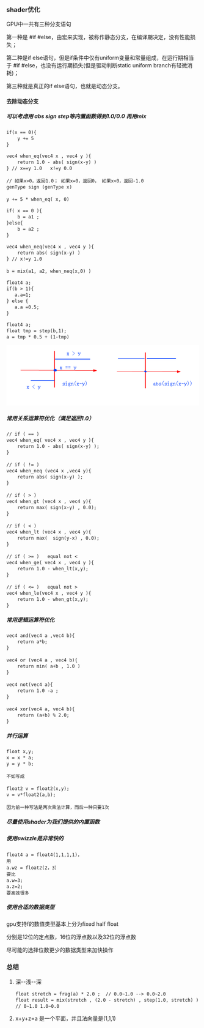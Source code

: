 ### shader优化

[如何在shader中避免使用if else]: https://www.bilibili.com/read/cv1469216/	"一些技巧"
[Unity Shader: 优化GPU代码--用step()代替if else等条件语句]: https://yq.aliyun.com/wenji/244797	"通过汇编指令看优化结果"

GPU中一共有三种分支语句

第一种是 #if #else，由宏来实现，被称作静态分支，在编译期决定，没有性能损失；

第二种是if else语句，但是if条件中仅有uniform变量和常量组成，在运行期相当于 #if #else，也没有运行期损失(但是驱动判断static uniform branch有轻微消耗)；

第三种就是真正的if else语句，也就是动态分支。 

#### 去除动态分支 

##### 可以考虑用 abs sign step等内置函数得到1.0/0.0 再用mix

```
if(x == 0){
    y += 5
}
```

```
vec4 when_eq(vec4 x , vec4 y ){
    return 1.0 - abs( sign(x-y) )
} // x==y 1.0   x!=y 0.0

// 如果x>0，返回1.0； 如果x=0，返回0， 如果x<0，返回-1.0
genType sign (genType x)

y += 5 * when_eq( x, 0)

```

```
if( x == 0 ){
    b = a1 ;
}else{
    b = a2 ;
}
```

```
vec4 when_neq(vec4 x , vec4 y ){
    return abs( sign(x-y) )
} // x!=y 1.0  

b = mix(a1, a2, when_neq(x,0) )
```

```
float4 a;
if(b > 1){
   a.a=1;
} else {
   a.a =0.5;
}
```

```
float4 a;
float tmp = step(b,1);
a = tmp * 0.5 + (1-tmp)
```





![1542986464980](1542986464980.png)

##### 常用关系运算符优化（满足返回1.0） 

```
// if ( == )
vec4 when_eq( vec4 x , vec4 y ){
    return 1.0 - abs( sign(x-y) ); 
}

// if ( != )
vec4 when_neq (vec4 x ,vec4 y){
    return abs( sign(x-y) );
} 

// if ( > )
vec4 when_gt (vec4 x , vec4 y){
    return max( sign(x-y) , 0.0);
}

// if ( < )
vec4 when_lt (vec4 x , vec4 y){
    return max(  sign(y-x) , 0.0);
}

// if ( >= )   equal not < 
vec4 when_ge( vec4 x , vec4 y ){
	return 1.0 - when_lt(x,y); 
}

// if ( <= )   equal not >
vec4 when_le(vec4 x , vec4 y ){
    return 1.0 - when_gt(x,y);
}
```

##### 常用逻辑运算符优化 

```
vec4 and(vec4 a ,vec4 b){
    return a*b;
}

vec4 or (vec4 a , vec4 b){
    return min( a+b , 1.0 )
}

vec4 not(vec4 a){
    return 1.0 -a ;
}

vec4 xor(vec4 a, vec4 b){
    return (a+b) % 2.0;
}
```

##### 并行运算

```
float x,y;
x = x * a;
y = y * b;

不如写成 

float2 v = float2(x,y);
v = v*float2(a,b);

因为前一种写法是两次乘法计算，而后一种只要1次

```

##### 尽量使用shader为我们提供的内置函数 

##### 使用swizzle是非常快的 

```
float4 a = float4(1,1,1,1)，
用
a.wz = float2(2，3）
要比
a.w=3; 
a.z=2;
要高效很多
```

##### 使用合适的数据类型 

gpu支持f的数值类型基本上分为fixed  half  float 

分别是12位的定点数，16位的浮点数以及32位的浮点数

尽可能的选择位数更少的数据类型来加快操作 



### 总结

1. 深--浅--深

   ```
   float stretch = frag(a) * 2.0 ;  // 0.0~1.0 --> 0.0~2.0
   float result = mix(stretch , (2.0 - stretch) , step(1.0, stretch) ) // 0~1.0 1.0~0.0
   ```

2. x+y+z=a 是一个平面，并且法向量是(1,1,1)